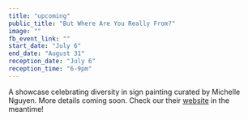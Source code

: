 ```yaml
---
title: "upcoming"
public_title: "But Where Are You Really From?"
image: ""
fb_event_link: ""
start_date: "July 6"
end_date: "August 31"
reception_date: "July 6"
reception_time: "6-9pm"
---
```

A showcase celebrating diversity in sign painting curated by Michelle Nguyen. More details coming soon. Check our their [website](http://butwherereally.com/) in the meantime!
